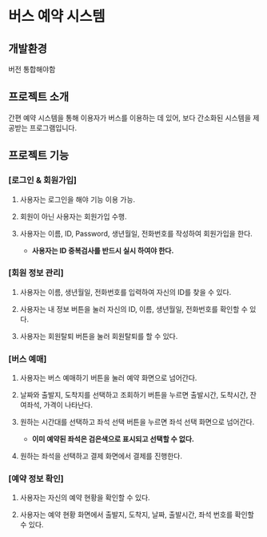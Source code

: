 # 버스 예약 시스템

## 개발환경
버전 통합해야함

## 프로젝트 소개
간편 예약 시스템을 통해 이용자가 버스를 이용하는 데 있어, 보다 간소화된 시스템을 제공받는 프로그램입니다.

## 프로젝트 기능
### [로그인 & 회원가입]
1. 사용자는 로그인을 해야 기능 이용 가능.

2. 회원이 아닌 사용자는 회원가입 수행.

3. 사용자는 이름, ID, Password, 생년월일, 전화번호를 작성하여 회원가입을 한다.
   * **사용자는 ID 중복검사를 반드시 실시 하여야 한다.**

### [회원 정보 관리]
1. 사용자는 이름, 생년월일, 전화번호를 입력하여 자신의 ID를 찾을 수 있다.

2. 사용자는 내 정보 버튼을 눌러 자신의 ID, 이름, 생년월일, 전화번호를 확인할 수 있다.

3. 사용자는 회원탈퇴 버튼을 눌러 회원탈퇴를 할 수 있다.

### [버스 예매]
1. 사용자는 버스 예매하기 버튼을 눌러 예약 화면으로 넘어간다.

2. 날짜와 출발지, 도착지를 선택하고 조회하기 버튼을 누르면 출발시간, 도착시간, 잔여좌석, 가격이 나타난다.

3. 원하는 시간대를 선택하고 좌석 선택 버튼을 누르면 좌석 선택 화면으로 넘어간다.
     * **이미 예약된 좌석은 검은색으로 표시되고 선택할 수 없다.**
4. 원하는 좌석을 선택하고 결제 화면에서 결제를 진행한다.

### [예약 정보 확인]  
1. 사용자는 자신의 예약 현황을 확인할 수 있다.

2. 사용자는 예약 현황 화면에서 출발지, 도착지, 날짜, 출발시간, 좌석 번호를 확인할 수 있다.

